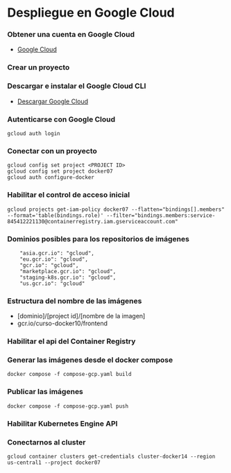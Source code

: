 # Despliegue en Google Cloud

### Obtener una cuenta en Google Cloud

- [Google Cloud](https://cloud.google.com)

### Crear un proyecto

### Descargar e instalar el Google Cloud CLI

- [Descargar Google Cloud](https://dl.google.com/dl/cloudsdk/channels/rapid/GoogleCloudSDKInstaller.exe?hl=Es)

### Autenticarse con Google Cloud

```
gcloud auth login
```

### Conectar con un proyecto

```
gcloud config set project <PROJECT ID>
gcloud config set project docker07
gcloud auth configure-docker
```

### Habilitar el control de acceso inicial

```
gcloud projects get-iam-policy docker07 --flatten="bindings[].members" --format='table(bindings.role)' --filter="bindings.members:service-845412221130@containerregistry.iam.gserviceaccount.com"
```

### Dominios posibles para los repositorios de imágenes

```
    "asia.gcr.io": "gcloud",
    "eu.gcr.io": "gcloud",
    "gcr.io": "gcloud",
    "marketplace.gcr.io": "gcloud",
    "staging-k8s.gcr.io": "gcloud",
    "us.gcr.io": "gcloud"
```

### Estructura del nombre de las imágenes

- [dominio]/[project id]/[nombre de la imagen]
- gcr.io/curso-docker10/frontend

### Habilitar el api del Container Registry

### Generar las imágenes desde el docker compose

```
docker compose -f compose-gcp.yaml build
```

### Publicar las imágenes

```
docker compose -f compose-gcp.yaml push
```

### Habilitar Kubernetes Engine API

### Conectarnos al cluster

```
gcloud container clusters get-credentials cluster-docker14 --region us-central1 --project docker07
```
